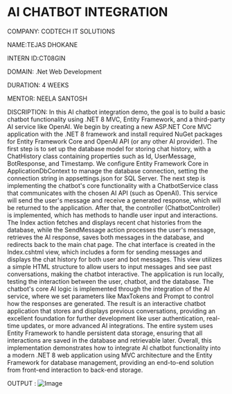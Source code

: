 # AI CHATBOT INTEGRATION

COMPANY: CODTECH IT SOLUTIONS

NAME:TEJAS DHOKANE

INTERN ID:CT08GIN

DOMAIN: .Net Web Development

DURATION: 4 WEEKS

MENTOR: NEELA SANTOSH

DISCRIPTION: In this AI chatbot integration demo, the goal is to build a basic chatbot functionality using .NET 8 MVC, Entity Framework, and a third-party AI service like OpenAI. We begin by creating a new ASP.NET Core MVC application with the .NET 8 framework and install required NuGet packages for Entity Framework Core and OpenAI API (or any other AI provider). The first step is to set up the database model for storing chat history, with a ChatHistory class containing properties such as Id, UserMessage, BotResponse, and Timestamp. We configure Entity Framework Core in ApplicationDbContext to manage the database connection, setting the connection string in appsettings.json for SQL Server. The next step is implementing the chatbot's core functionality with a ChatbotService class that communicates with the chosen AI API (such as OpenAI). This service will send the user's message and receive a generated response, which will be returned to the application. After that, the controller (ChatbotController) is implemented, which has methods to handle user input and interactions. The Index action fetches and displays recent chat histories from the database, while the SendMessage action processes the user's message, retrieves the AI response, saves both messages in the database, and redirects back to the main chat page. The chat interface is created in the Index.cshtml view, which includes a form for sending messages and displays the chat history for both user and bot messages. This view utilizes a simple HTML structure to allow users to input messages and see past conversations, making the chatbot interactive. The application is run locally, testing the interaction between the user, chatbot, and the database. The chatbot's core AI logic is implemented through the integration of the AI service, where we set parameters like MaxTokens and Prompt to control how the responses are generated. The result is an interactive chatbot application that stores and displays previous conversations, providing an excellent foundation for further development like user authentication, real-time updates, or more advanced AI integrations. The entire system uses Entity Framework to handle persistent data storage, ensuring that all interactions are saved in the database and retrievable later. Overall, this implementation demonstrates how to integrate AI chatbot functionality into a modern .NET 8 web application using MVC architecture and the Entity Framework for database management, providing an end-to-end solution from front-end interaction to back-end storage.

OUTPUT : 
![Image](https://github.com/user-attachments/assets/c2a7968c-72da-4b53-a6d6-1d78e487dd0c)


 
